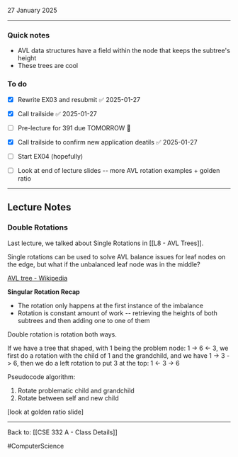 27 January 2025

---
### Quick notes
- AVL data structures have a field within the node that keeps the subtree's height
- These trees are cool

### To do
- [x] Rewrite EX03 and resubmit ✅ 2025-01-27
- [x] Call trailside ✅ 2025-01-27
- [ ] Pre-lecture for 391 due TOMORROW 🔺 
- [x] Call trailside to confirm new application deatils ✅ 2025-01-27
- [ ] Start EX04 (hopefully)
- [ ] Look at end of lecture slides -- more AVL rotation examples + golden ratio


---
## Lecture Notes

### Double Rotations
Last lecture, we talked about Single Rotations in [[L8 - AVL Trees]]. 

Single rotations can be used to solve AVL balance issues for leaf nodes on the edge, but what if the unbalanced leaf node was in the middle?

[AVL tree - Wikipedia](https://en.wikipedia.org/wiki/AVL_tree)

**Singular Rotation Recap**
- The rotation only happens at the first instance of the imbalance
- Rotation is constant amount of work -- retrieving the heights of both subtrees and then adding one to one of them

Double rotation is rotation both ways. 

If we have a tree that shaped, with 1 being the problem node:
1 -> 6 <- 3, we first do a rotation with the child of 1 and the grandchild, and we have
1 -> 3 -> 6, then we do a left rotation to put 3 at the top:
1 <- 3 -> 6

Pseudocode algorithm:
1. Rotate problematic child and grandchild
2. Rotate between self and new child


[look at golden ratio slide]



---
Back to: [[CSE 332 A - Class Details]]

#ComputerScience